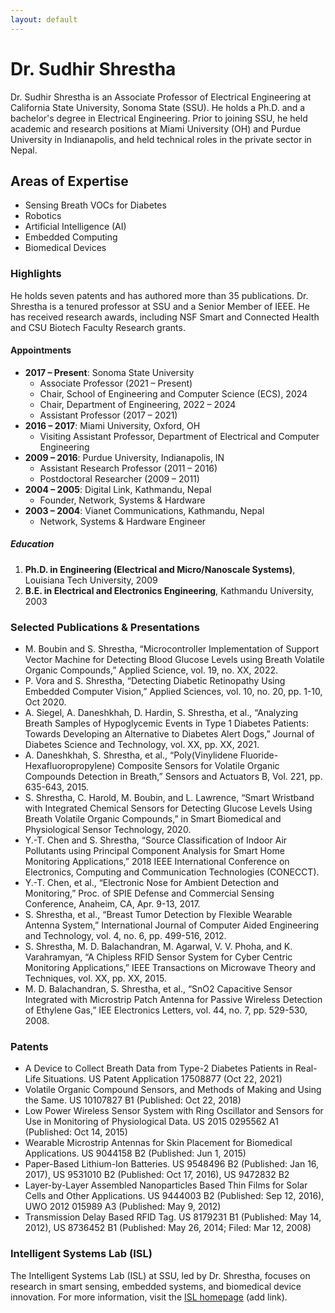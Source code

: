 ```yaml
---
layout: default
---
```


# Dr. Sudhir Shrestha

Dr. Sudhir Shrestha is an Associate Professor of Electrical Engineering at California State University, Sonoma State (SSU). He holds a Ph.D. and a bachelor's degree in Electrical Engineering. Prior to joining SSU, he held academic and research positions at Miami University (OH) and Purdue University in Indianapolis, and held technical roles in the private sector in Nepal.

## Areas of Expertise

- Sensing Breath VOCs for Diabetes
- Robotics
- Artificial Intelligence (AI)
- Embedded Computing
- Biomedical Devices

### Highlights

He holds seven patents and has authored more than 35 publications. Dr. Shrestha is a tenured professor at SSU and a Senior Member of IEEE. He has received research awards, including NSF Smart and Connected Health and CSU Biotech Faculty Research grants.

#### Appointments

* **2017 – Present**: Sonoma State University
    * Associate Professor (2021 – Present)
    * Chair, School of Engineering and Computer Science (ECS), 2024
    * Chair, Department of Engineering, 2022 – 2024
    * Assistant Professor (2017 – 2021)
* **2016 – 2017**: Miami University, Oxford, OH
    * Visiting Assistant Professor, Department of Electrical and Computer Engineering
* **2009 – 2016**: Purdue University, Indianapolis, IN
    * Assistant Research Professor (2011 – 2016)
    * Postdoctoral Researcher (2009 – 2011)
* **2004 – 2005**: Digital Link, Kathmandu, Nepal
    * Founder, Network, Systems & Hardware
* **2003 – 2004**: Vianet Communications, Kathmandu, Nepal
    * Network, Systems & Hardware Engineer

##### Education

1. **Ph.D. in Engineering (Electrical and Micro/Nanoscale Systems)**, Louisiana Tech University, 2009
2. **B.E. in Electrical and Electronics Engineering**, Kathmandu University, 2003

### Selected Publications & Presentations

- M. Boubin and S. Shrestha, “Microcontroller Implementation of Support Vector Machine for Detecting Blood Glucose Levels using Breath Volatile Organic Compounds,” Applied Science, vol. 19, no. XX, 2022.
- P. Vora and S. Shrestha, “Detecting Diabetic Retinopathy Using Embedded Computer Vision,” Applied Sciences, vol. 10, no. 20, pp. 1-10, Oct 2020.
- A. Siegel, A. Daneshkhah, D. Hardin, S. Shrestha, et al., “Analyzing Breath Samples of Hypoglycemic Events in Type 1 Diabetes Patients: Towards Developing an Alternative to Diabetes Alert Dogs,” Journal of Diabetes Science and Technology, vol. XX, pp. XX, 2021.
- A. Daneshkhah, S. Shrestha, et al., “Poly(Vinylidene Fluoride-Hexafluoropropylene) Composite Sensors for Volatile Organic Compounds Detection in Breath,” Sensors and Actuators B, Vol. 221, pp. 635-643, 2015.
- S. Shrestha, C. Harold, M. Boubin, and L. Lawrence, “Smart Wristband with Integrated Chemical Sensors for Detecting Glucose Levels Using Breath Volatile Organic Compounds,” in Smart Biomedical and Physiological Sensor Technology, 2020.
- Y.-T. Chen and S. Shrestha, “Source Classification of Indoor Air Pollutants using Principal Component Analysis for Smart Home Monitoring Applications,” 2018 IEEE International Conference on Electronics, Computing and Communication Technologies (CONECCT).
- Y.-T. Chen, et al., “Electronic Nose for Ambient Detection and Monitoring,” Proc. of SPIE Defense and Commercial Sensing Conference, Anaheim, CA, Apr. 9-13, 2017.
- S. Shrestha, et al., “Breast Tumor Detection by Flexible Wearable Antenna System,” International Journal of Computer Aided Engineering and Technology, vol. 4, no. 6, pp. 499-516, 2012.
- S. Shrestha, M. D. Balachandran, M. Agarwal, V. V. Phoha, and K. Varahramyan, “A Chipless RFID Sensor System for Cyber Centric Monitoring Applications,” IEEE Transactions on Microwave Theory and Techniques, vol. XX, pp. XX, 2015.
- M. D. Balachandran, S. Shrestha, et al., “SnO2 Capacitive Sensor Integrated with Microstrip Patch Antenna for Passive Wireless Detection of Ethylene Gas,” IEE Electronics Letters, vol. 44, no. 7, pp. 529-530, 2008.

### Patents

- A Device to Collect Breath Data from Type-2 Diabetes Patients in Real-Life Situations. US Patent Application 17508877 (Oct 22, 2021)
- Volatile Organic Compound Sensors, and Methods of Making and Using the Same. US 10107827 B1 (Published: Oct 22, 2018)
- Low Power Wireless Sensor System with Ring Oscillator and Sensors for Use in Monitoring of Physiological Data. US 2015 0295562 A1 (Published: Oct 14, 2015)
- Wearable Microstrip Antennas for Skin Placement for Biomedical Applications. US 9044158 B2 (Published: Jun 1, 2015)
- Paper-Based Lithium-Ion Batteries. US 9548496 B2 (Published: Jan 16, 2017), US 9531010 B2 (Published: Oct 17, 2016), US 9472832 B2
- Layer-by-Layer Assembled Nanoparticles Based Thin Films for Solar Cells and Other Applications. US 9444003 B2 (Published: Sep 12, 2016), UWO 2012 015989 A3 (Published: May 9, 2012)
- Transmission Delay Based RFID Tag. US 8179231 B1 (Published: May 14, 2012), US 8736452 B1 (Published: May 26, 2014; Filed: Mar 12, 2008)

### Intelligent Systems Lab (ISL)

The Intelligent Systems Lab (ISL) at SSU, led by Dr. Shrestha, focuses on research in smart sensing, embedded systems, and biomedical device innovation. For more information, visit the [ISL homepage](#) (add link).

<!-- To display the ISL image, uncomment the following line and provide the correct path if needed -->
<!-- ![ISL Lab](images/isl_1.jpg) -->

<!-- Example: For a large image, use the following -->
<!-- ![Branching](https://guides.github.com/activities/hello-world/branching.png) -->
